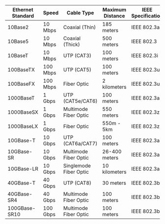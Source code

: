 | Ethernet Standard | Speed    | Cable Type             | Maximum Distance | IEEE Specification |
| ----------------- | -------- | ---------------------- | ---------------- | ------------------ |
| 10Base2           | 10 Mbps  | Coaxial (Thin)         | 185 meters       | IEEE 802.3a        |
| 10Base5           | 10 Mbps  | Coaxial (Thick)        | 500 meters       | IEEE 802.3         |
| 10BaseT           | 10 Mbps  | UTP (CAT3)             | 100 meters       | IEEE 802.3i        |
| 100BaseTX         | 100 Mbps | UTP (CAT5)             | 100 meters       | IEEE 802.3u        |
| 100BaseFX         | 100 Mbps | Fiber Optic            | 2 kilometers     | IEEE 802.3u        |
| 1000BaseT         | 1 Gbps   | UTP (CAT5e/CAT6)       | 100 meters       | IEEE 802.3ab       |
| 1000BaseSX        | 1 Gbps   | Multimode Fiber Optic  | 550 meters       | IEEE 802.3z        |
| 1000BaseLX        | 1 Gbps   | Fiber Optic            | 550m - 5km       | IEEE 802.3z        |
| 10GBase-T         | 10 Gbps  | UTP (CAT6a/CAT7)       | 100 meters       | IEEE 802.3an       |
| 10GBase-SR        | 10 Gbps  | Multimode Fiber Optic  | 26-400 meters    | IEEE 802.3ae       |
| 10GBase-LR        | 10 Gbps  | Singlemode Fiber Optic | 10 kilometers    | IEEE 802.3ae       |
| 40GBase-T         | 40 Gbps  | UTP (CAT8)             | 30 meters        | IEEE 802.3bq       |
| 40GBase-SR4       | 40 Gbps  | Multimode Fiber Optic  | 100 meters       | IEEE 802.3ba       |
| 100GBase-SR10     | 100 Gbps | Multimode Fiber Optic  | 100 meters       | IEEE 802.3ba       |
